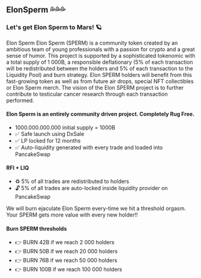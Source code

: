 ## ElonSperm 💦💦💦

### Let's get Elon Sperm to Mars! 🪐

Elon Sperm Elon Sperm (SPERM) is a community token created by an ambitious team of young professionals with a passion for crypto and a great sense of humor. This project is supported by a sophisticated tokenomic with a total supply of 1 000B, a responsible deflationary (5% of each transaction will be redistributed between the holders and 5% of each transaction to the Liquidity Pool) and burn strategy. Elon SPERM holders will benefit from this fast-growing token as well as from future air drops, special NFT collectibles or Elon Sperm merch. The vision of the Elon SPERM project is to further contribute to testicular cancer research through each transaction performed.

#### Elon Sperm is an entirely community driven project. Completely Rug Free.
* 1000.000.000.000 initial supply = 1000B
* ✅ Safe launch using DxSale
* ✅ LP locked for 12 months
* ✅ Auto-liquidity generated with every trade and loaded into PancakeSwap

#### RFI + LIQ
* ♻️ 5% of all trades are redistributed to holders
* 🔓 5% of all trades are auto-locked inside liquidity provider on PancakeSwap

We will burn ejaculate Elon Sperm every-time we hit a threshold orgasm. Your SPERM gets more value with every new holder!!

#### Burn SPERM thresholds
* 👉 BURN 42B if we reach 2 000 holders
* 👉 BURN 50B if we reach 20 000 holders
* 👉 BURN 76B if we reach 50 000 holders
* 👉 BURN 100B if we reach 100 000 holders
